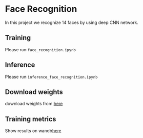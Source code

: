 # Face Recognition  
In this project we recognize 14 faces by using deep CNN network.  

## Training  
Please run `face_recognition.ipynb`  

## Inference  
Please run `inference_face_recognition.ipynb`  

## Download weights
download weights from [here](https://drive.google.com/drive/folders/1-6Goji3JOTeZl_WzSx6UbBwIEB3QBxvw?usp=sharing)  

## Training metrics
Show results on wandb[here](https://wandb.ai/zahra_zarrabi/face-recognition?workspace=user-zahra_zarrabi)
